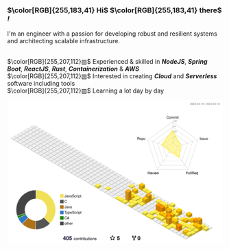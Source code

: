 ### $\color[RGB]{255,183,41} Hi$ $\color[RGB]{255,183,41} there$ _!_

I'm an engineer with a passion for developing robust and resilient systems and architecting scalable infrastructure.

<br> $\color[RGB]{255,207,112}▧$  Experienced & skilled in ***NodeJS***, ***Spring Boot***, ***ReactJS***, ***Rust***, ***Containerization*** & ***AWS***
<br> $\color[RGB]{255,207,112}▧$  Interested in creating ***Cloud*** and ***Serverless*** software including tools
<br> $\color[RGB]{255,207,112}▧$  Learning a lot day by day

<div align="center">
<p align="center" >
	<picture>
	  <source media="(prefers-color-scheme: dark)"  srcset="https://raw.githubusercontent.com/sathirak/sathirak/output-3d-contrib/night.svg" />
	  <source media="(prefers-color-scheme: light)" srcset="https://raw.githubusercontent.com/sathirak/sathirak/output-3d-contrib/day.svg" />
	  <img alt="github profile contributions chart"    src="https://raw.githubusercontent.com/sathirak/sathirak/output-3d-contrib/day.svg" />
	</picture>
</p>
</div>
